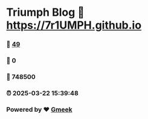 # Triumph Blog :link: https://7r1UMPH.github.io 
### :page_facing_up: [49](https://7r1UMPH.github.io/tag.html) 
### :speech_balloon: 0 
### :hibiscus: 748500 
### :alarm_clock: 2025-03-22 15:39:48 
### Powered by :heart: [Gmeek](https://github.com/Meekdai/Gmeek)
